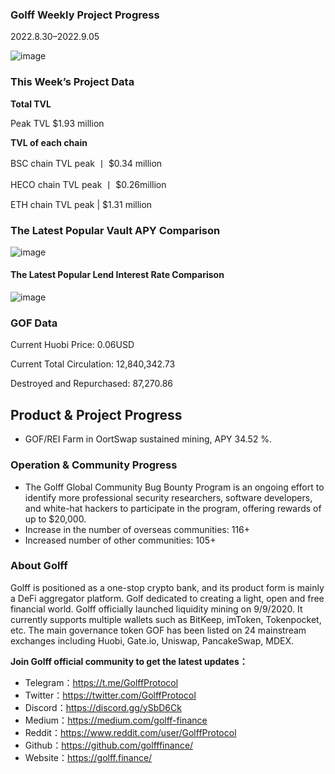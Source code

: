 ### Golff Weekly Project Progress

2022.8.30–2022.9.05

![image](https://docs.golff.com/blog/page/week76/7.jpg)

### This Week’s Project Data

**Total TVL**

Peak TVL $1.93 million

**TVL of each chain**

BSC chain TVL peak 丨 $0.34 million

HECO chain TVL peak 丨 $0.26million

ETH chain TVL peak | $1.31 million

### The Latest Popular Vault APY Comparison

![image](https://docs.golff.com/blog/page/week76/8.jpg)

#### The Latest Popular Lend Interest Rate Comparison

![image](https://docs.golff.com/blog/page/week76/9.jpg)

### GOF Data

Current Huobi Price: 0.06USD

Current Total Circulation: 12,840,342.73

Destroyed and Repurchased: 87,270.86

## Product & Project Progress

- GOF/REI Farm in OortSwap sustained mining, APY 34.52 %.

### Operation & Community Progress

- The Golff Global Community Bug Bounty Program is an ongoing effort to identify more professional security researchers, software developers, and white-hat hackers to participate in the program, offering rewards of up to $20,000.
- Increase in the number of overseas communities: 116+
- Increased number of other communities: 105+

### About Golff

Golff is positioned as a one-stop crypto bank, and its product form is mainly a DeFi aggregator platform. Golf dedicated to creating a light, open and free financial world. Golff officially launched liquidity mining on 9/9/2020. It currently supports multiple wallets such as BitKeep, imToken, Tokenpocket, etc. The main governance token GOF has been listed on 24 mainstream exchanges including Huobi, Gate.io, Uniswap, PancakeSwap, MDEX.

**Join Golff official community to get the latest updates：**

- Telegram：https://t.me/GolffProtocol
- Twitter：https://twitter.com/GolffProtocol
- Discord：https://discord.gg/ySbD6Ck
- Medium：https://medium.com/golff-finance
- Reddit：https://www.reddit.com/user/GolffProtocol
- Github：https://github.com/golfffinance/
- Website：https://golff.finance/